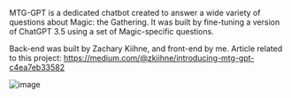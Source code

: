 MTG-GPT is a dedicated chatbot created to answer a wide variety of questions about Magic: the Gathering. It was built by fine-tuning a version of ChatGPT 3.5 using a set of Magic-specific questions. 

Back-end was built by Zachary Kiihne, and front-end by me.
Article related to this project: https://medium.com/@zkiihne/introducing-mtg-gpt-c4ea7eb33582

![image](https://github.com/Jackgito/MTG-GPT/assets/102518689/d8b9d6cb-8f86-43f4-b5d5-864ba7420cc4)

